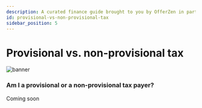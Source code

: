 ```yaml
---
description: A curated finance guide brought to you by OfferZen in partnership with Investec.
id: provisional-vs-non-provisional-tax
sidebar_position: 5
---
```


# Provisional vs. non-provisional tax
![banner](pathname:///img/assets/taxzebbie.png)

### Am I a provisional or a non-provisional tax payer?&#x20;


Coming soon
